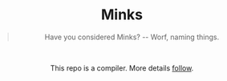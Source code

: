 <div align='center'>

# Minks

> Have you considered Minks? -- Worf, naming things.

<br/>

This repo is a compiler. More details [follow](https://youtube.com/playlist?list=PLRAdsfhKI4OWNOSfS7EUu5GRAVmze1t2y).
